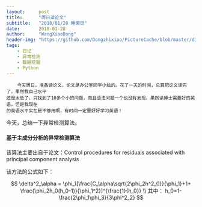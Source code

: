 ```yaml
---
layout:     post
title:      "周日读论文"
subtitle:   "2018/01/28 睡懒觉"
date:       2018-01-28
author:     "WangXiaoDong"
header-img: "https://github.com/Dongzhixiao/PictureCache/blob/master/diaryPic/20180128.jpg?raw=true"
tags:
    - 日记
    - 异常检测
    - 数据挖掘
    - Python
---
```


```
    今天周日，准备读论文，论文是办公室同学小灿的。花了一天的时间，总算把论文读完了，果然我自己水平
还是太低了，只找到了10多个小的问题，而且语法问题一个也没有发现。果然读博士需要好的英语，但是我现在
的英语水平实在是不够用啊，有时间一定要好好学习英语！
```

今天，总结一下异常检测算法。

#### 基于主成分分析的异常检测算法

该算法主要出自于论文：Control procedures for residuals associated with principal component analysis

该方法的公式如下：

$$
\delta^2_\alpha = 
\phi_1[\frac{C_\alpha\sqrt{2\phi_2h^2_0}}{\phi_1}+1+
       \frac{\phi_2h_0(h_0-1)}{\phi_1^2}]^{\frac{1}{h_0}}  \\
其中： h_0=1-\frac{2\phi_1\phi_3}{3\phi^2_2}
$$
